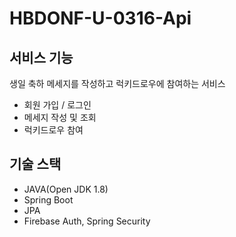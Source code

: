# HBDONF-U-0316-Api

## 서비스 기능
생일 축하 메세지를 작성하고 럭키드로우에 참여하는 서비스
- 회원 가입 / 로그인
- 메세지 작성 및 조회
- 럭키드로우 참여

## 기술 스택
- JAVA(Open JDK 1.8)
- Spring Boot
- JPA
- Firebase Auth, Spring Security
